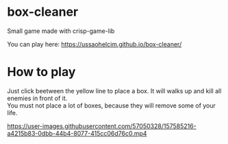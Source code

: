 # box-cleaner
Small game made with crisp-game-lib

You can play here: https://ussaohelcim.github.io/box-cleaner/

# How to play

Just click beetween the yellow line to place a box. It will walks up and kill all enemies in front of it.  
You must not place a lot of boxes, because they will remove some of your life.

https://user-images.githubusercontent.com/57050328/157585216-a4215b83-0dbb-44b4-8077-415cc06d76c0.mp4
